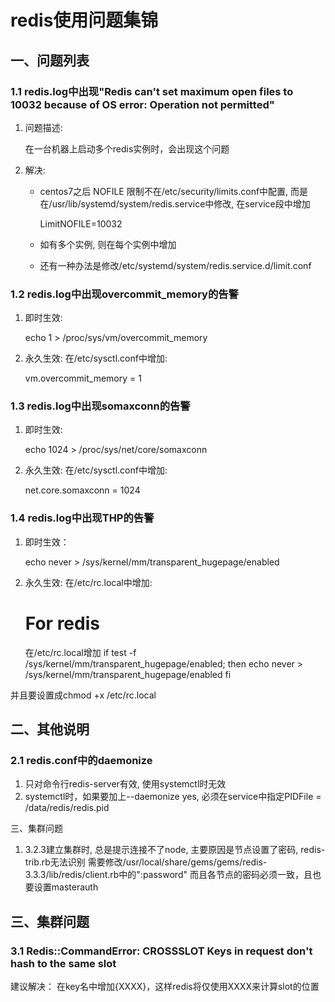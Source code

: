 redis使用问题集锦
====

一、问题列表
----

### 1.1 redis.log中出现"Redis can't set maximum open files to 10032 because of OS error: Operation not permitted"

1. 问题描述:

   在一台机器上启动多个redis实例时，会出现这个问题

2. 解决:

   - centos7之后 NOFILE 限制不在/etc/security/limits.conf中配置,
     而是在/usr/lib/systemd/system/redis.service中修改, 在service段中增加

       LimitNOFILE=10032

   - 如有多个实例, 则在每个实例中增加

   - 还有一种办法是修改/etc/systemd/system/redis.service.d/limit.conf

### 1.2 redis.log中出现overcommit_memory的告警

1. 即时生效:

    echo 1 > /proc/sys/vm/overcommit_memory

2. 永久生效:
   在/etc/sysctl.conf中增加:

    vm.overcommit_memory = 1

### 1.3 redis.log中出现somaxconn的告警

1. 即时生效:

    echo 1024 > /proc/sys/net/core/somaxconn

2. 永久生效:
   在/etc/sysctl.conf中增加:

    net.core.somaxconn = 1024

### 1.4 redis.log中出现THP的告警

1. 即时生效：

    echo never > /sys/kernel/mm/transparent_hugepage/enabled

2. 永久生效:
   在/etc/rc.local中增加:

    # For redis
    在/etc/rc.local增加
    if test -f /sys/kernel/mm/transparent_hugepage/enabled; then
        echo never > /sys/kernel/mm/transparent_hugepage/enabled
    fi

  并且要设置成chmod +x /etc/rc.local

二、其他说明
----

### 2.1 redis.conf中的daemonize

1. 只对命令行redis-server有效, 使用systemctl时无效
2. systemctl时，如果要加上--daemonize yes, 必须在service中指定PIDFile = /data/redis/redis.pid

三、集群问题

1. 3.2.3建立集群时, 总是提示连接不了node, 主要原因是节点设置了密码, redis-trib.rb无法识别
   需要修改/usr/local/share/gems/gems/redis-3.3.3/lib/redis/client.rb中的":password"
   而且各节点的密码必须一致，且也要设置masterauth

三、集群问题
----

### 3.1 Redis::CommandError: CROSSSLOT Keys in request don't hash to the same slot

建议解决： 在key名中增加{XXXX}，这样redis将仅使用XXXX来计算slot的位置


